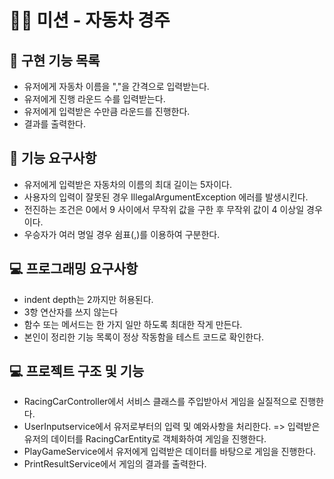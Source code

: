 # 🚗🚙 미션  - 자동차 경주 
## 📄 구현 기능 목록 
- 유저에게 자동차 이름을 ","을 간격으로 입력받는다.
- 유저에게 진행 라운드 수를 입력받는다.
- 유저에게 입력받은 수만큼 라운드를 진행한다.
- 결과를 출력한다.
  
## 📜 기능 요구사항
- 유저에게 입력받은 자동차의 이름의 최대 길이는 5자이다.
- 사용자의 입력이 잘못된 경우 IllegalArgumentException 에러를 발생시킨다.
- 전진하는 조건은 0에서 9 사이에서 무작위 값을 구한 후 무작위 값이 4 이상일 경우이다.
- 우승자가 여러 명일 경우 쉼표(,)를 이용하여 구분한다.

## 💻 프로그래밍 요구사항
- indent depth는 2까지만 허용된다.
- 3항 연산자를 쓰지 않는다
- 함수 또는 메서드는 한 가지 일만 하도록 최대한 작게 만든다.
- 본인이 정리한 기능 목록이 정상 작동함을 테스트 코드로 확인한다.

## 💻 프로젝트 구조 및 기능
- RacingCarController에서 서비스 클래스를 주입받아서 게임을 실질적으로 진행한다.
- UserInputservice에서 유저로부터의 입력 및 예와사항을 처리한다.
  => 입력받은 유저의 데이터를 RacingCarEntity로 객체화하여 게임을 진행한다.
- PlayGameService에서 유저에게 입력받은 데이터를 바탕으로 게임을 진행한다.
- PrintResultService에서 게임의 결과를 출력한다.
